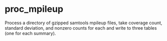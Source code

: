 # proc_mpileup
Process a directory of gzipped samtools mpileup files, take coverage count, standard deviation, and nonzero counts for each and write to three tables (one for each summary).
